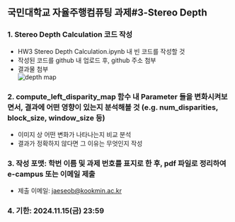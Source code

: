 ## 국민대학교 자율주행컴퓨팅 과제#3-Stereo Depth 

### 1. Stereo Depth Calculation 코드 작성
 - HW3 Stereo Depth Calculation.ipynb 내 빈 코드를 작성할 것
 - 작성된 코드를 github 내 업로드 후, github 주소 첨부
 - 결과물 첨부   
![depth map](https://github.com/user-attachments/assets/c5a86722-d07d-4a39-9b2f-b8ff76f36fc7)

### 2. compute_left_disparity_map 함수 내 Parameter 들을 변화시켜보면서, 결과에 어떤 영향이 있는지 분석해볼 것 (e.g. num_disparities, block_size, window_size 등) 
 - 이미지 상 어떤 변화가 나타나는지 비교 분석
 - 결과가 정확하지 않다면 그 이유는 무엇인지 작성

### 3. 작성 포맷: 학번 이름 및 과제 번호를 표지로 한 후, pdf 파일로 정리하여 e-campus 또는 이메일 제출
 - 제출 이메일: jaeseob@kookmin.ac.kr

### 4. 기한: 2024.11.15(금) 23:59
